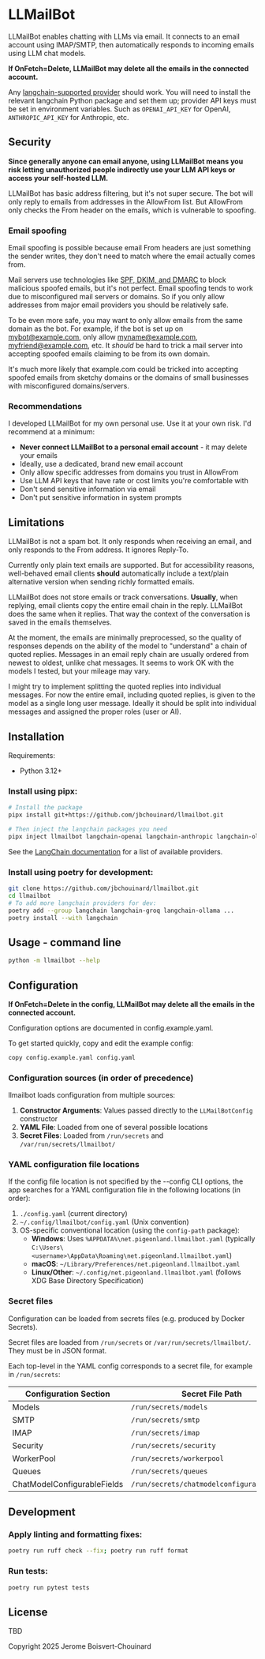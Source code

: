 # LLMailBot

LLMailBot enables chatting with LLMs via email. It connects to an email account
using IMAP/SMTP, then automatically responds to incoming emails using LLM chat models.

**If OnFetch=Delete, LLMailBot may delete all the emails in the connected account.**

Any [langchain-supported provider](https://python.langchain.com/docs/integrations/providers/)
should work. You will need to install the relevant langchain Python package and
set them up; provider API keys must be set in environment variables.
Such as `OPENAI_API_KEY` for OpenAI, `ANTHROPIC_API_KEY` for Anthropic, etc.

## Security

**Since generally anyone can email anyone, using LLMailBot means you risk letting**
**unauthorized people indirectly use your LLM API keys or access your self-hosted LLM.**

LLMailBot has basic address filtering, but it's not super secure.
The bot will only reply to emails from addresses in the AllowFrom list.
But AllowFrom only checks the From header on the emails, which is vulnerable to spoofing.

### Email spoofing

Email spoofing is possible because email From headers are just something the sender
writes, they don't need to match where the email actually comes from.

Mail servers use technologies like [SPF, DKIM, and DMARC](https://www.fastmail.com/blog/spf-dkim-dmarc/)
to block malicious spoofed emails, but it's not perfect.
Email spoofing tends to work due to misconfigured mail servers or domains.
So if you only allow addresses from major email providers you should be relatively safe.

To be even more safe, you may want to only allow emails from the same domain as the bot.
For example, if the bot is set up on mybot@example.com, only allow myname@example.com,
myfriend@example.com, etc. It *should* be hard to trick a mail server
into accepting spoofed emails claiming to be from its own domain.

It's much more likely that example.com could be tricked into accepting spoofed emails
from sketchy domains or the domains of small businesses with misconfigured domains/servers.

### Recommendations

I developed LLMailBot for my own personal use. Use it at your own risk. I'd recommend at a minimum:
- **Never connect LLMailBot to a personal email account** - it may delete your emails
- Ideally, use a dedicated, brand new email account
- Only allow specific addresses from domains you trust in AllowFrom
- Use LLM API keys that have rate or cost limits you're comfortable with
- Don't send sensitive information via email
- Don't put sensitive information in system prompts

## Limitations

LLMailBot is not a spam bot. It only responds when receiving an email, and
only responds to the From address. It ignores Reply-To.

Currently only plain text emails are supported. But for accessibility reasons,
well-behaved email clients **should** automatically include a text/plain alternative
version when sending richly formatted emails.

LLMailBot does not store emails or track conversations.
**Usually**, when replying, email clients copy the entire email chain in
the reply. LLMailBot does the same when it replies.
That way the context of the conversation is saved in the emails themselves.

At the moment, the emails are minimally preprocessed, so the quality of responses
depends on the ability of the model to "understand" a chain of quoted replies.
Messages in an email reply chain are usually ordered from newest to oldest, unlike chat messages.
It seems to work OK with the models I tested, but your mileage may vary.

I might try to implement splitting the quoted replies into individual
messages. For now the entire email, including quoted replies, is given to the model
as a single long user message. Ideally it should be split into individual messages
and assigned the proper roles (user or AI).

## Installation

Requirements:
- Python 3.12+

### Install using pipx:

```bash
# Install the package
pipx install git+https://github.com/jbchouinard/llmailbot.git

# Then inject the langchain packages you need
pipx inject llmailbot langchain-openai langchain-anthropic langchain-ollama
```

See the [LangChain documentation](https://python.langchain.com/docs/integrations/providers/) for a list of available providers.

### Install using poetry for development:

```bash
git clone https://github.com/jbchouinard/llmailbot.git
cd llmailbot
# To add more langchain providers for dev:
poetry add --group langchain langchain-groq langchain-ollama ...
poetry install --with langchain
```

## Usage - command line
```bash
python -m llmailbot --help
```

## Configuration

**If OnFetch=Delete in the config, LLMailBot may delete all the emails in the connected account.**

Configuration options are documented in config.example.yaml.

To get started quickly, copy and edit the example config:

```bash
copy config.example.yaml config.yaml
```

### Configuration sources (in order of precedence)

llmailbot loads configuration from multiple sources:

1. **Constructor Arguments**: Values passed directly to the `LLMailBotConfig` constructor
2. **YAML File**: Loaded from one of several possible locations
3. **Secret Files**: Loaded from `/run/secrets` and `/var/run/secrets/llmailbot/`

### YAML configuration file locations

If the config file location is not specified by the --config CLI options,
the app searches for a YAML configuration file in the following locations (in order):

1. `./config.yaml` (current directory)
2. `~/.config/llmailbot/config.yaml` (Unix convention)
3. OS-specific conventional location (using the `config-path` package):
   - **Windows**: Uses `%APPDATA%\net.pigeonland.llmailbot.yaml` (typically `C:\Users\<username>\AppData\Roaming\net.pigeonland.llmailbot.yaml`)
   - **macOS**: `~/Library/Preferences/net.pigeonland.llmailbot.yaml`
   - **Linux/Other**: `~/.config/net.pigeonland.llmailbot.yaml` (follows XDG Base Directory Specification)

### Secret files

Configuration can be loaded from secrets files (e.g. produced by Docker Secrets).

Secret files are loaded from `/run/secrets` or `/var/run/secrets/llmailbot/`. They must be in JSON format.

Each top-level in the YAML config corresponds to a secret file, for example in `/run/secrets`:

| Configuration Section       | Secret File Path                           |
|-----------------------------|--------------------------------------------|
| Models                      | `/run/secrets/models`                      |
| SMTP                        | `/run/secrets/smtp`                        |
| IMAP                        | `/run/secrets/imap`                        |
| Security                    | `/run/secrets/security`                    |
| WorkerPool                  | `/run/secrets/workerpool`                  |
| Queues                      | `/run/secrets/queues`                      |
| ChatModelConfigurableFields | `/run/secrets/chatmodelconfigurablefields` |


## Development

### Apply linting and formatting fixes:

```bash
poetry run ruff check --fix; poetry run ruff format
```

### Run tests:

```bash
poetry run pytest tests
```

## License

TBD

Copyright 2025 Jerome Boisvert-Chouinard
